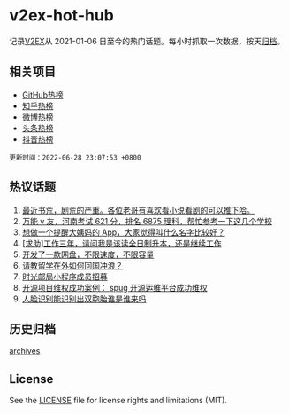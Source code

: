 # v2ex-hot-hub

 记录[V2EX](https://www.v2ex.com/)从 2021-01-06 日至今的热门话题。每小时抓取一次数据，按天[归档](archives)。
 
 ## 相关项目

- [GitHub热榜](https://github.com/lonnyzhang423/github-hot-hub)
- [知乎热榜](https://github.com/lonnyzhang423/zhihu-hot-hub)
- [微博热榜](https://github.com/lonnyzhang423/weibo-hot-hub)
- [头条热榜](https://github.com/lonnyzhang423/toutiao-hot-hub)
- [抖音热榜](https://github.com/lonnyzhang423/douyin-hot-hub)


 `更新时间：2022-06-28 23:07:53 +0800`

## 热议话题

1. [最近书荒，剧荒的严重。各位老哥有喜欢看小说看剧的可以推下哈。](https://www.v2ex.com/t/862603)
1. [万能 v 友，河南考试 621 分，排名 6875 理科，帮忙参考一下这几个学校](https://www.v2ex.com/t/862656)
1. [想做一个提醒大姨妈的 App，大家觉得叫什么名字比较好？](https://www.v2ex.com/t/862574)
1. [[求助]工作三年，请问我是该读全日制升本，还是继续工作](https://www.v2ex.com/t/862648)
1. [开发了一款网盘，不限速度，不限容量](https://www.v2ex.com/t/862608)
1. [请教留学在外如何回国冲浪？](https://www.v2ex.com/t/862636)
1. [时光邮局小程序成员招募](https://www.v2ex.com/t/862632)
1. [开源项目维权成功案例： spug 开源运维平台成功维权](https://www.v2ex.com/t/862599)
1. [人脸识别能识别出双胞胎谁是谁来吗](https://www.v2ex.com/t/862633)

## 历史归档

[archives](archives)

## License

See the [LICENSE](LICENSE) file for license rights and limitations (MIT).
